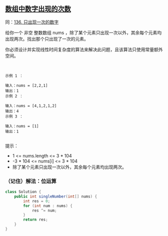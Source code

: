 ## [数组中数字出现的次数](https://leetcode.cn/problems/shu-zu-zhong-shu-zi-chu-xian-de-ci-shu-lcof/)
同：[136. 只出现一次的数字](https://leetcode.cn/problems/single-number/description/)

给你一个 非空 整数数组 nums ，除了某个元素只出现一次以外，其余每个元素均出现两次。找出那个只出现了一次的元素。

你必须设计并实现线性时间复杂度的算法来解决此问题，且该算法只使用常量额外空间。

 
````
示例 1 ：

输入：nums = [2,2,1]
输出：1
示例 2 ：

输入：nums = [4,1,2,1,2]
输出：4
示例 3 ：

输入：nums = [1]
输出：1
 
````
提示：

- 1 <= nums.length <= 3 * 104
- -3 * 104 <= nums[i] <= 3 * 104
- 除了某个元素只出现一次以外，其余每个元素均出现两次。

### （记住）解法：位运算

````java
class Solution {
    public int singleNumber(int[] nums) {
        int res = 0;
        for (int num : nums) {
            res ^= num;
        }
        return res;
    }
}
````